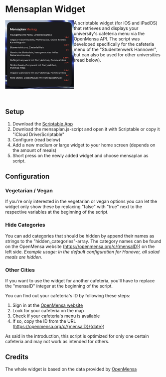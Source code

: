 # Mensaplan Widget #
<img src=".github/example.png" width="220" alt="App icon" align="left"/>
<p>A scriptable widget (for iOS and iPadOS) that retrieves and displays your university's cafeteria menu via the OpenMensa API.
The script was developed specifically for the cafeteria menu of the "Studentenwerk Hannover", but can also be used for other universities (read below).</p>

  <br>
   <br>
   <br>
   <br>
   <br>
   <br>

## Setup ##
1. Download the [Scriptable App](https://apps.apple.com/de/app/scriptable/id1405459188)
2. Download the mensaplan.js-script and open it with Scriptable or copy it "iCloud Drive/Scriptable"
3. Configure (read below)
4. Add a new medium or large widget to your home screen (depends on the amount of meals)
5. Short press on the newly added widget and choose mensaplan as script.

## Configuration ##
### Vegetarian / Vegan  
If you're only interested in the vegetarian or vegan options you can let the widget only show these by replacing "false" with "true" next to the respective variables at the beginning of the script.

### Hide Categories
You can add categories that should be hidden by append their names as strings to the "hidden_categories"-array. 
The category names can be found on the OpenMensa website (https://openmensa.org/c/{mensaID}) on the left side.
*Example usage: In the default configuration for Hanover, all salad meals are hidden.*

### Other Cities 
If you want to use the widget for another cafeteria, you'll have to replace the "mensaID" integer at the beginning of the script.

You can find out your cafeteria's ID by following these steps:
1. Sign in at the [OpenMensa website](https://openmensa.org/)
2. Look for your cafeteria on the map
3. Check if your cafeteria's menu is available
4. If so, copy the ID from the URL (https://openmensa.org/c/{mensaID}/{date})

As said in the introduction, this script is optimized for only one certain cafeteria and may not work as intended for others.
 ## Credits
 The whole widget is based on the data provided by [OpenMensa](https://openmensa.org/)
